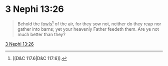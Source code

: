 # 3 Nephi 13:26

> Behold the <u>fowls</u>[^a] of the air, for they sow not, neither do they reap nor gather into barns; yet your heavenly Father feedeth them. Are ye not much better than they?

[3 Nephi 13:26](https://www.churchofjesuschrist.org/study/scriptures/bofm/3-ne/13?lang=eng&id=p26#p26)


[^a]: [[D&C 117.6|D&C 117:6]].  

